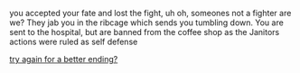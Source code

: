 you accepted your fate and lost the fight, uh oh, someones not a fighter are we? They jab you in the ribcage which sends you tumbling down. You are sent to the hospital, but are banned from the coffee shop as the Janitors actions were ruled as self defense

[try again for a better ending?](../decision.md)
